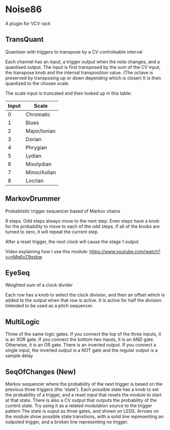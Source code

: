 # Noise86
A plugin for VCV rack
## TransQuant
Quantiser with triggers to transpose by a CV controleable interval

Each channel has an input, a trigger output when the note changes, and a quantised output.
The input is first transposed by the sum of the CV input, the transpose knob and the internal transposition value.
  (The octave is preserved by transposing up or down depending which is closer)
It is then quantized to the chosen scale.

The scale input is truncated and then looked up in this table:

| Input | Scale        |
| ----- | ------------ |
| 0     | Chromatic    |
| 1     | Blues        |
| 2     | Major/Ionian |
| 3     | Dorian       |
| 4     | Phrygian     |
| 5     | Lydian       |
| 6     | Mixolydian   |
| 7     | Minor/Aolian |
| 8     | Locrian      |

## MarkovDrummer
Probablistic trigger sequencer based of Markov chains

8 steps. Odd steps always move to the next step.
Even steps have a knob for the probability to move to each of the odd steps. If all of the knobs are turned to zero, it will repeat the current step.

After a reset trigger, the next clock will cause the stage 1 output

Video explaining how I use this module: https://www.youtube.com/watch?v=nMq6vZ9qzbw

## EyeSeq
Weighted sum of a clock divider

Each row has a knob to select the clock division, and then an offset which is added to the output when that row is active. It is active for half the division. Intended to be used as a pitch sequencer.

## MultiLogic
Three of the same logic gates. If you connect the top of the three inputs, it is an XOR gate. If you connect the bottom two inputs, it is an AND gate. Otherwise, it is an OR gate. There is an inverted output. If you connect a single input, the inverted output is a NOT gate and the regular output is a sample delay

## SeqOfChanges (New)
Markov sequencer where the probability of the next trigger is based on the previous three triggers (the 'state').
Each possible state has a knob to set the probability of a trigger, and a reset input that resets the module to start at that state.
There is also a CV output that outputs the probability of the current state. Try using it as a related modulation source to the trigger pattern
The state is ouput as three gates, and shown on LEDS.
Arrows on the module show possible state transitions, with a solid line representing an outputed trigger, and a broken line representing no trigger.
